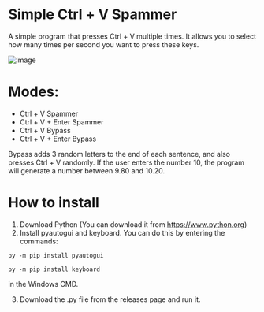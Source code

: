 # Simple Ctrl + V Spammer

A simple program that presses Ctrl + V multiple times. 
It allows you to select how many times per second you want to press these keys.

![image](https://github.com/3ln1c0/simplectrlvspammer/assets/79100240/398b260a-ea6e-4b0e-b6a4-3815414a7b0b)

# Modes:
  - Ctrl + V Spammer
  - Ctrl + V + Enter Spammer
  - Ctrl + V Bypass
  - Ctrl + V + Enter Bypass

Bypass adds 3 random letters to the end of each sentence, and also presses Ctrl + V randomly. If the user enters the number 10, the program will generate a number between 9.80 and 10.20.

# How to install
1. Download Python (You can download it from https://www.python.org)
2. Install pyautogui and keyboard. You can do this by entering the commands:
```
py -m pip install pyautogui
```
```
py -m pip install keyboard
```
in the Windows CMD.

3. Download the .py file from the releases page and run it.



